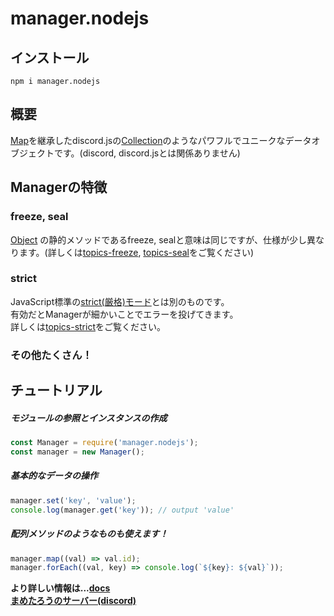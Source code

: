 # manager.nodejs
## インストール
```
npm i manager.nodejs
```  

## 概要
[Map](https://developer.mozilla.org/ja/docs/Web/JavaScript/Reference/Global_Objects/Map)を継承したdiscord.jsの[Collection](https://github.com/discordjs/collection)のようなパワフルでユニークなデータオブジェクトです。(discord, discord.jsとは関係ありません)

## Managerの特徴 
### freeze, seal  
[Object](https://developer.mozilla.org/ja/docs/Web/JavaScript/Reference/Global_Objects/Object)  の静的メソッドであるfreeze, sealと意味は同じですが、仕様が少し異なります。(詳しくは[topics-freeze](https://github.com/Mametaro-discord/DataManager/blob/docs/Manager/topics/freeze.md), [topics-seal](https://github.com/Mametaro-discord/DataManager/blob/docs/Manager/topics/seal.md)をご覧ください)

### strict
JavaScript標準の[strict(厳格)モード](https://developer.mozilla.org/ja/docs/Web/JavaScript/Reference/Strict_mode)とは別のものです。  
有効だとManagerが細かいことでエラーを投げてきます。  
詳しくは[topics-strict](https://github.com/Mammetaro-discord/DataManager/blob/docs/Manager/topics/strict.md)をご覧ください。

### その他たくさん！

## チュートリアル  
##### モジュールの参照とインスタンスの作成    
```js
const Manager = require('manager.nodejs');
const manager = new Manager();
```  
##### 基本的なデータの操作
```js
manager.set('key', 'value');
console.log(manager.get('key')); // output 'value'
```
##### 配列メソッドのようなものも使えます！
```js
manager.map((val) => val.id);
manager.forEach((val, key) => console.log(`${key}: ${val}`));
```  
  
**より詳しい情報は...[docs](https://github.com/Mametaro-discord/DataManager/tree/docs)**  
				  **[まめたろうのサーバー(discord)](https://discord.gg/UQSUBHwM7T)**